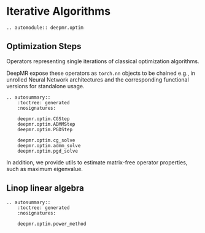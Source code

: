 # Iterative Algorithms

```{eval-rst}
.. automodule:: deepmr.optim
```

## Optimization Steps

Operators representing single iterations of classical optimization algorithms.

DeepMR expose these operators as ``torch.nn`` objects to be chained e.g., in unrolled Neural Network architectures
and the corresponding functional versions for standalone usage.

```{eval-rst}
.. autosummary::
	:toctree: generated
	:nosignatures:
	
	deepmr.optim.CGStep
	deepmr.optim.ADMMStep
	deepmr.optim.PGDStep

	deepmr.optim.cg_solve
	deepmr.optim.admm_solve
	deepmr.optim.pgd_solve
```

In addition, we provide utils to estimate matrix-free operator properties, such as maximum eigenvalue.

## Linop linear algebra

```{eval-rst}
.. autosummary::
	:toctree: generated
	:nosignatures:
	
	deepmr.optim.power_method
```

